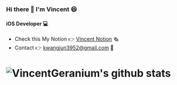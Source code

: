 ### Hi there 👋 I'm Vincent 😄

#### iOS Developer 💻

- Check this My Notion 👉 [Vincent Notion](https://morgan-kang.notion.site/morgan-kang/Notion-8ceb08e8756649e08c7bcf530adcdbfd) 🗞
- Contact 👉 <kwangjun3952@gmail.com> 📩
<!-- - Check this about My Protfolio 👉 [My Portfolio](https://github.com/VincentGeranium/Resume) 📝 -->
<!-- - Today I Learned 👉 [Today I Learned](https://github.com/VincentGeranium/TIL/blob/master/Today_I_Learnd/README.md) 📚 -->

# ![VincentGeranium's github stats](https://github-readme-stats.vercel.app/api?username=vincentgeranium&show_icons=true)

<!--
**VincentGeranium/VincentGeranium** is a ✨ _special_ ✨ repository because its `README.md` (this file) appears on your GitHub profile.

Here are some ideas to get you started:

- 🔭 I’m currently working on ...
- 🌱 I’m currently learning ...
- 👯 I’m looking to collaborate on ...
- 🤔 I’m looking for help with ...
- 💬 Ask me about ...
- 📫 How to reach me: ...
- 😄 Pronouns: ...
- ⚡ Fun fact: ...
-->
